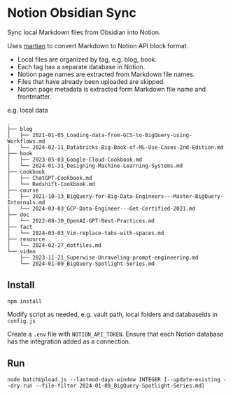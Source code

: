 # Notion Obsidian Sync

Sync local Markdown files from Obsidian into Notion.

Uses [martian](https://github.com/tryfabric/martian) to convert Markdown to Notion API block format.

- Local files are organized by tag, e.g. blog, book.
- Each tag has a separate database in Notion.
- Notion page names are extracted from Markdown file names.
- Files that have already been uploaded are skipped.
- Notion page metadata is extracted form Markdown file name and frontmatter.

e.g. local data
```
.
├── blog
│   ├── 2021-01-05_Loading-data-from-GCS-to-BigQuery-using-Workflows.md
│   └── 2024-02-11_Databricks-Big-Book-of-ML-Use-Cases-2nd-Edition.md
├── book
│   ├── 2023-05-03_Google-Cloud-Cookbook.md
│   └── 2024-01-31_Designing-Machine-Learning-Systems.md
├── cookbook
│   ├── ChatGPT-Cookbook.md
│   └── Redshift-Cookbook.md
├── course
│   ├── 2021-10-13_BigQuery-for-Big-Data-Engineers---Master-BigQuery-Internals.md
│   └── 2024-03-03_GCP-Data-Engineer---Get-Certified-2021.md
├── doc
│   └── 2022-08-30_OpenAI-GPT-Best-Practices.md
├── fact
│   └── 2024-03-03_Vim-replace-tabs-with-spaces.md
├── resource
│   └── 2024-02-27_dotfiles.md
└── video
    ├── 2023-11-21_Superwise-Unraveling-prompt-engineering.md
    └── 2024-01-09_BigQuery-Spotlight-Series.md

```
## Install

```
npm install
```

Modify script as needed, e.g. vault path, local folders and databaseIds in `config.js`

Create a `.env` file with `NOTION_API_TOKEN`. Ensure that each Notion database has the integration added as a connection.

## Run

```
node batchUpload.js --lastmod-days-window INTEGER [--update-existing --dry-run --file-filter 2024-01-09_BigQuery-Spotlight-Series.md]
```

